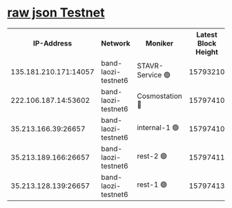 
[raw json Testnet](https://rpc-check.bandt.stavr.tech/bandt/rpcbandt_result.json)
=

<table><tr><th>IP-Address</th><th>Network</th><th>Moniker</th><th>Latest Block Height</th><th>Earliest Block Height</th><th>Catching Up</th><th>Tx Index</th><th>Voting Power</th><th>Scan Time</th></tr><tr><td>135.181.210.171:14057</td><td>band-laozi-testnet6</td><td>STAVR-Service 🟢</td><td>15793210</td><td>15322501</td><td>False</td><td>on</td><td>0</td><td>2024-02-13T00:00:43.478898423UTC</td></tr><tr><td>222.106.187.14:53602</td><td>band-laozi-testnet6</td><td>Cosmostation 🔴</td><td>15797410</td><td>15423001</td><td>False</td><td>on</td><td>2203623</td><td>2024-02-13T00:00:44.930806682UTC</td></tr><tr><td>35.213.166.39:26657</td><td>band-laozi-testnet6</td><td>internal-1 🟢</td><td>15797410</td><td>15697410</td><td>False</td><td>on</td><td>0</td><td>2024-02-13T00:00:45.918047201UTC</td></tr><tr><td>35.213.189.166:26657</td><td>band-laozi-testnet6</td><td>rest-2 🟢</td><td>15797411</td><td>15697410</td><td>False</td><td>on</td><td>0</td><td>2024-02-13T00:00:46.845094915UTC</td></tr><tr><td>35.213.128.139:26657</td><td>band-laozi-testnet6</td><td>rest-1 🟢</td><td>15797413</td><td>15697413</td><td>False</td><td>on</td><td>0</td><td>2024-02-13T00:00:51.972136602UTC</td></tr></table>
